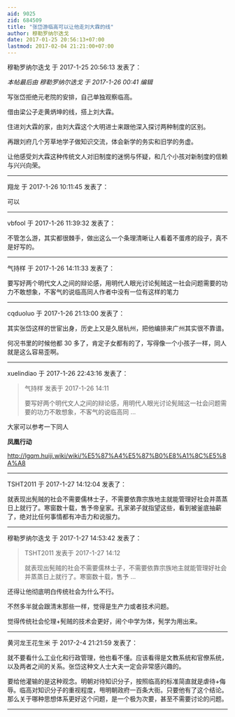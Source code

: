 ```yaml
---
aid: 9025
zid: 684509
title: "张岱游临高可以让他走刘大霖的线"
author: 穆勒罗纳尔迭戈
date: 2017-01-25 20:56:13+07:00
lastmod: 2017-02-04 21:21:00+07:00
---
```


穆勒罗纳尔迭戈 于 2017-1-25 20:56:13 发表了：

_本帖最后由 穆勒罗纳尔迭戈 于 2017-1-26 00:41 编辑_

写张岱拒绝元老院的安排，自己单独观察临高。

借由梁公子走黄炳坤的线，搭上刘大霖。

住进刘大霖的家，由刘大霖这个大明进士来跟他深入探讨两种制度的区别。

再跟刘府几个芳草地学子做知识交流，体会新学的务实和旧学的务虚。

让他感受刘大霖这种传统文人对旧制度的迷惘与怀疑，和几个小孩对新制度的信赖与兴兴向荣。

---

翔龙 于 2017-1-26 10:11:45 发表了：

可以

---

vbfool 于 2017-1-26 11:39:32 发表了：

不管怎么游，其实都很棘手，做出这么一个条理清晰让人看着不蛋疼的段子，真不是好写的。

---

气持样 于 2017-1-26 14:11:33 发表了：

要写好两个明代文人之间的辩论感，用明代人眼光讨论髡贼这一社会问题需要的功力不敢想象，不客气的说临高同人作者中没有一位有这样的笔力

---

cqduoluo 于 2017-1-26 21:13:00 发表了：

其实张岱这样的世宦出身，历史上又是久居杭州，把他编排来广州其实很不靠谱。

何况书里的时候他都 30 多了，肯定子女都有的了，写得像一个小孩子一样，同人就是这么容易歪啊。

---

xuelindiao 于 2017-1-26 22:43:16 发表了：

> 气持样 发表于 2017-1-26 14:11
>
> 要写好两个明代文人之间的辩论感，用明代人眼光讨论髡贼这一社会问题需要的功力不敢想象，不客气的说临高同 ...

大家可以参考一下同人

**凤凰行动**

http://lgqm.huiji.wiki/wiki/%E5%87%A4%E5%87%B0%E8%A1%8C%E5%8A%A8

---

TSHT2011 于 2017-1-27 14:12:04 发表了：

就表现出髡贼的社会不需要儒林士子，不需要依靠宗族地主就能管理好社会并蒸蒸日上就行了。寒窗数十载，售予帝皇家。孔家弟子就指望这些，看到被釜底抽薪了，绝对比任何事情都有冲击力和说服力。

---

穆勒罗纳尔迭戈 于 2017-1-27 14:53:42 发表了：

> TSHT2011 发表于 2017-1-27 14:12
>
> 就表现出髡贼的社会不需要儒林士子，不需要依靠宗族地主就能管理好社会并蒸蒸日上就行了。寒窗数十载，售予 ...

还得让他彻底明白传统社会为什么不行。

不然多半就会跟清末那些一样，觉得是生产力或者技术问题。

觉得传统社会伦理+髡贼的技术会更好，闹个中学为体，髡学为用出来。

---

黄河龙王花生米 于 2017-2-4 21:21:59 发表了：

就不要看什么工业化和行政管理，他也看不懂。应该看得是文教系统和官僚系统，以及两者之间的关系。张岱这种文人士大夫一定会非常感兴趣的。

要给他灌输的是这种观念。明朝对待知识分子，按照临高的标准简直就是虐待+侮辱。临高对知识分子的重视程度，甩明朝政府一百条大街。只要他有了这个结论。那么关于哪种思想体系更好这个问题，是一个极为次要，甚至不需要讨论的问题。

---
